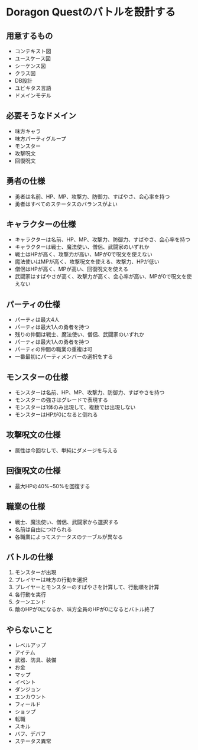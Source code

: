 # Doragon Questのバトルを設計する

## 用意するもの
- コンテキスト図
- ユースケース図
- シーケンス図
- クラス図
- DB設計
- ユビキタス言語
- ドメインモデル


## 必要そうなドメイン
- 味方キャラ
- 味方パーティグループ
- モンスター
- 攻撃呪文
- 回復呪文

## 勇者の仕様
- 勇者は名前、HP、MP、攻撃力、防御力、すばやさ、会心率を持つ
- 勇者はすべてのステータスのバランスがよい

## キャラクターの仕様
- キャラクターは名前、HP、MP、攻撃力、防御力、すばやさ、会心率を持つ
- キャラクターは戦士、魔法使い、僧侶、武闘家のいずれか
- 戦士はHPが高く、攻撃力が高い、MPが0で呪文を使えない
- 魔法使いはMPが高く、攻撃呪文を使える、攻撃力、HPが低い
- 僧侶はHPが高く、MPが高い、回復呪文を使える
- 武闘家はすばやさが高く、攻撃力が高く、会心率が高い、MPが0で呪文を使えない

## パーティの仕様
- パーティは最大4人
- パーティは最大1人の勇者を持つ
- 残りの仲間は戦士、魔法使い、僧侶、武闘家のいずれか
- パーティは最大1人の勇者を持つ
- パーティの仲間の職業の重複は可
- 一番最初にパーティメンバーの選択をする

## モンスターの仕様
- モンスターは名前、HP、MP、攻撃力、防御力、すばやさを持つ
- モンスターの強さはグレードで表現する
- モンスターは1体のみ出現して、複数では出現しない
- モンスターはHPが0になると倒れる

## 攻撃呪文の仕様
- 属性は今回なしで、単純にダメージを与える

## 回復呪文の仕様
- 最大HPの40%~50%を回復する

## 職業の仕様
- 戦士、魔法使い、僧侶、武闘家から選択する
- 名前は自由につけられる
- 各職業によってステータスのテーブルが異なる

## バトルの仕様
1. モンスターが出現
2. プレイヤーは味方の行動を選択
3. プレイヤーとモンスターのすばやさを計算して、行動順を計算
4. 各行動を実行
5. ターンエンド
6. 敵のHPが0になるか、味方全員のHPが0になるとバトル終了

## やらないこと
- レベルアップ
- アイテム
- 武器、防具、装備
- お金
- マップ
- イベント
- ダンジョン
- エンカウント
- フィールド
- ショップ
- 転職
- スキル
- バフ、デバフ
- ステータス異常
